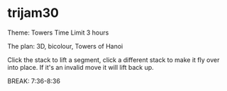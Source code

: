 # trijam30

Theme: Towers
Time Limit 3 hours

The plan:
3D, bicolour, Towers of Hanoi

Click the stack to lift a segment, click a different stack to make it fly over into place. 
If it's an invalid move it will lift back up. 

BREAK: 7:36-8:36
